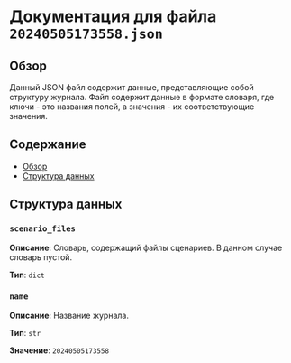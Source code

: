 # Документация для файла `20240505173558.json`

## Обзор

Данный JSON файл содержит данные, представляющие собой структуру журнала.
Файл содержит данные в формате словаря, где ключи - это названия полей, а значения - их соответствующие значения.

## Содержание

- [Обзор](#обзор)
- [Структура данных](#структура-данных)

## Структура данных

### `scenario_files`

**Описание**: Словарь, содержащий файлы сценариев. В данном случае словарь пустой.

**Тип**: `dict`

### `name`

**Описание**: Название журнала.

**Тип**: `str`

**Значение**: `20240505173558`